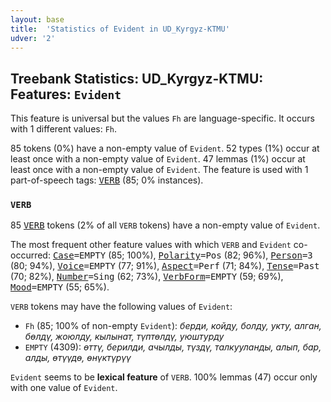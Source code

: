 ```yaml
---
layout: base
title:  'Statistics of Evident in UD_Kyrgyz-KTMU'
udver: '2'
---
```


## Treebank Statistics: UD_Kyrgyz-KTMU: Features: `Evident`

This feature is universal but the values `Fh` are language-specific.
It occurs with 1 different values: `Fh`.

85 tokens (0%) have a non-empty value of `Evident`.
52 types (1%) occur at least once with a non-empty value of `Evident`.
47 lemmas (1%) occur at least once with a non-empty value of `Evident`.
The feature is used with 1 part-of-speech tags: <tt><a href="ky_ktmu-pos-VERB.html">VERB</a></tt> (85; 0% instances).

### `VERB`

85 <tt><a href="ky_ktmu-pos-VERB.html">VERB</a></tt> tokens (2% of all `VERB` tokens) have a non-empty value of `Evident`.

The most frequent other feature values with which `VERB` and `Evident` co-occurred: <tt><a href="ky_ktmu-feat-Case.html">Case</a></tt><tt>=EMPTY</tt> (85; 100%), <tt><a href="ky_ktmu-feat-Polarity.html">Polarity</a></tt><tt>=Pos</tt> (82; 96%), <tt><a href="ky_ktmu-feat-Person.html">Person</a></tt><tt>=3</tt> (80; 94%), <tt><a href="ky_ktmu-feat-Voice.html">Voice</a></tt><tt>=EMPTY</tt> (77; 91%), <tt><a href="ky_ktmu-feat-Aspect.html">Aspect</a></tt><tt>=Perf</tt> (71; 84%), <tt><a href="ky_ktmu-feat-Tense.html">Tense</a></tt><tt>=Past</tt> (70; 82%), <tt><a href="ky_ktmu-feat-Number.html">Number</a></tt><tt>=Sing</tt> (62; 73%), <tt><a href="ky_ktmu-feat-VerbForm.html">VerbForm</a></tt><tt>=EMPTY</tt> (59; 69%), <tt><a href="ky_ktmu-feat-Mood.html">Mood</a></tt><tt>=EMPTY</tt> (55; 65%).

`VERB` tokens may have the following values of `Evident`:

* `Fh` (85; 100% of non-empty `Evident`): <em>берди, койду, болду, укту, алган, бөлдү, жоюлду, кылынат, түптөлдү, уюштурду</em>
* `EMPTY` (4309): <em>өттү, берилди, ачылды, түздү, талкууланды, алып, бар, алды, өтүүдө, өнүктүрүү</em>

`Evident` seems to be **lexical feature** of `VERB`. 100% lemmas (47) occur only with one value of `Evident`.

